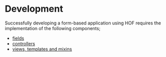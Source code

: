 # Development

Successfully developing a form-based application using HOF requires the implementation of the following components;

* [fields](./fields)
* [controllers](./controllers)
* [views, templates and mixins](./views)
